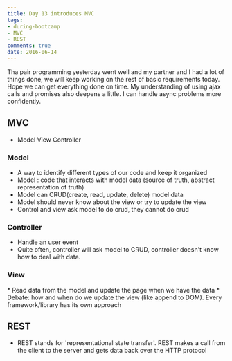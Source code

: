 ```yaml
---
title: Day 13 introduces MVC
tags: 
- during-bootcamp
- MVC
- REST
comments: true
date: 2016-06-14
---
```


Tha pair programming yesterday went well and my partner and I had a lot of things done, we will keep working on the rest of basic requirements today. Hope we can get everything done on time.  My understanding of using ajax calls and promises also deepens a little. I can handle async problems more confidently. 

MVC
--------------
* Model View Controller 

<h3> Model </h3>

* A way to identify different types of our code and keep it organized
* Model : code that interacts with model data (source of truth, abstract representation of truth)
* Model can CRUD(create, read, update, delete) model data
* Model should never know about the view or try to update the view
* Control and view ask model to do crud, they cannot do crud

<h3> Controller </h3>

* Handle an user event
* Quite often, controller will ask model to CRUD, controller doesn't know how to deal with data.

<h3> View </h3>
* Read data from the model and update the page when we have the data
* Debate: how and when do we update the view (like append to DOM). Every framework/library has its own approach


REST
---------
* REST stands for 'representational state transfer'. REST makes a call from the client to the server and gets data back over the HTTP protocol
